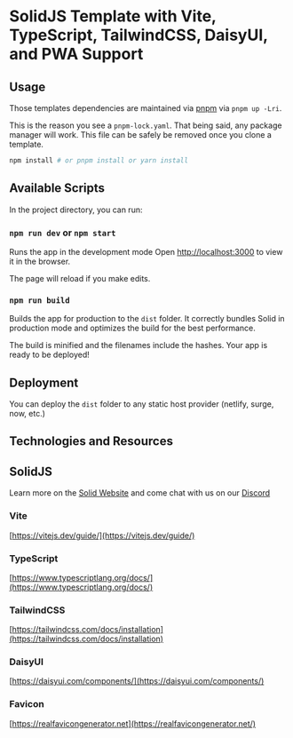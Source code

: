 # SolidJS Template with Vite, TypeScript, TailwindCSS, DaisyUI, and PWA Support

## Usage

Those templates dependencies are maintained via [pnpm](https://pnpm.io) via `pnpm up -Lri`.

This is the reason you see a `pnpm-lock.yaml`. That being said, any package manager will work. This file can be safely be removed once you clone a template.

```bash
npm install # or pnpm install or yarn install
```

## Available Scripts

In the project directory, you can run:

### `npm run dev` or `npm start`

Runs the app in the development mode
Open [http://localhost:3000](http://localhost:3000) to view it in the browser.

The page will reload if you make edits.

### `npm run build`

Builds the app for production to the `dist` folder.
It correctly bundles Solid in production mode and optimizes the build for the best performance.

The build is minified and the filenames include the hashes.
Your app is ready to be deployed!

## Deployment

You can deploy the `dist` folder to any static host provider (netlify, surge, now, etc.)

## Technologies and Resources

## SolidJS

Learn more on the [Solid Website](https://solidjs.com) and come chat with us on our [Discord](https://discord.com/invite/solidjs)

### Vite

[https://vitejs.dev/guide/](https://vitejs.dev/guide/)

### TypeScript

[https://www.typescriptlang.org/docs/](https://www.typescriptlang.org/docs/)

### TailwindCSS

[https://tailwindcss.com/docs/installation](https://tailwindcss.com/docs/installation)

### DaisyUI

[https://daisyui.com/components/](https://daisyui.com/components/)

### Favicon

[https://realfavicongenerator.net](https://realfavicongenerator.net/)

